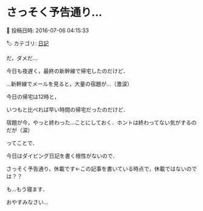 # さっそく予告通り…

📅 投稿日時: 2016-07-06 04:15:33

🏷️ カテゴリ: [日記](cc4b5682fb7b8b144980957a978653fb0.md)

だ，ダメだ…


今日も夜遅く，最終の新幹線で帰宅したのだけど．


…新幹線でメールを見ると，大量の宿題が…（激涙）





今日の帰宅は12時と，


いつもと比べれば早い時間の帰宅だったのだけど．


宿題が今，やっと終わった…ことにしておく．ホントは終わってない気がするのだが（涙）





ってことで．


今日はダイビング日記を書く根性がないので．


さっそく予告通り，休載です←この記事を書いている時点で，休載ではないのでは？？





も…もう寝ます．


おやすみなさい…
